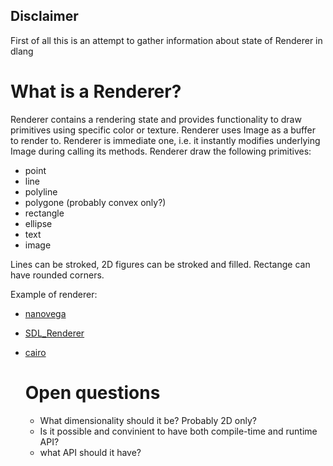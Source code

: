 ## Disclaimer

First of all this is an attempt to gather information about state of Renderer in dlang

# What is a Renderer?
 
Renderer contains a rendering state and provides functionality to draw primitives using specific color or texture. Renderer uses Image as a buffer to render to. Renderer is immediate one, i.e. it instantly modifies underlying Image during calling its methods. Renderer draw the following primitives:
- point
- line
- polyline
- polygone (probably convex only?)
- rectangle
- ellipse
- text
- image

Lines can be stroked, 2D figures can be stroked and filled. Rectange can have rounded corners.

Example of renderer: 
- [nanovega](http://dpldocs.info/experimental-docs/arsd.nanovega.html)
- [SDL_Renderer](https://wiki.libsdl.org/SDL_Renderer)
- [cairo](https://www.cairographics.org)
  
  
  # Open questions
   - What dimensionality should it be? Probably 2D only?
   - Is it possible and convinient to have both compile-time and runtime API?
   - what API should it have?
